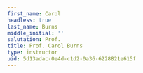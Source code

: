 ```yaml
---
first_name: Carol
headless: true
last_name: Burns
middle_initial: ''
salutation: Prof.
title: Prof. Carol Burns
type: instructor
uid: 5d13adac-0e4d-c1d2-0a36-6228821e615f
---
```

